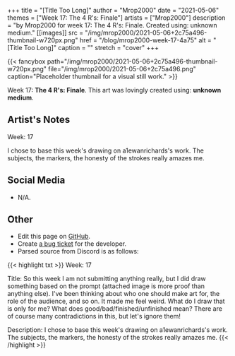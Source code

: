 +++
title =       "[Title Too Long]"
author =      "Mrop2000"
date =        "2021-05-06"
themes =      ["Week 17: The 4 R's: Finale"]
artists =     ["Mrop2000"]
description = "by Mrop2000 for week 17: The 4 R's: Finale. Created using: unknown medium."
[[images]]
      src = "/img/mrop2000/2021-05-06+2c75a496-thumbnail-w720px.png"
      href = "/blog/mrop2000-week-17-4a75"
      alt = "[Title Too Long]"
      caption = ""
      stretch = "cover"
+++

{{< fancybox path="/img/mrop2000/2021-05-06+2c75a496-thumbnail-w720px.png" file="/img/mrop2000/2021-05-06+2c75a496.png" caption="Placeholder thumbnail for a visual still work." >}}


Week 17: **The 4 R's: Finale**. This art was lovingly created using: **unknown medium**.

## Artist's Notes

Week: 17

I chose to base this week's drawing on a1ewanrichards's work. The subjects, the markers, the honesty of the strokes really amazes me.

## Social Media

- N/A.

## Other

- Edit this page on [GitHub](https://github.com/teaminkling/web-refresh/edit/main/content/blog/mrop2000-week-17-4a75.md).
- Create [a bug ticket](https://github.com/teaminkling/web-refresh/issues/new?assignees=&labels=bug&template=problem-report.md&title=) for the developer.
- Parsed source from Discord is as follows:

{{< highlight txt >}}
Week: 17

Title: So this week I am not submitting anything really, but I did draw something based on the prompt (attached image is more proof than anything else). I've been thinking about who one should make art for, the role of the audience, and so on. It made me feel weird. What do I draw that is only for me? What does good/bad/finished/unfinished mean? There are of course many contradictions in this, but let's ignore them!

Description: I chose to base this week's drawing on a1ewanrichards's work. The subjects, the markers, the honesty of the strokes really amazes me.
{{< /highlight >}}
